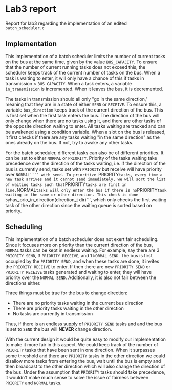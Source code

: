 # Lab3 report
Report for lab3 regarding the implementation of an edited ```batch_scheduler.c```

## Implementation
This implementation of a batch scheduler limits the number of current tasks on the bus at the same time, given by the value ```BUS_CAPACITY```. To ensure that the number of current running tasks does not exceed this, the scheduler keeps track of the current number of tasks on the bus. When a task is waiting to enter, it will only have a chance of this if tasks in transmission < ```BUS_CAPACITY```. When a task enters, a variable ```in_transmission``` is incremented. When it leaves the bus, it is decremented.

The tasks in transmission should all only "go in the same direction," meaning that they are in a state of either ```SEND``` or ```RECEIVE```. To ensure this, a variable ```bus_direction``` keeps track of the current direction of the bus. This is first set when the first task enters the bus. The direction of the bus will only change when there are no tasks using it, and there are other tasks of the opposite direction waiting to enter. All tasks waiting are tracked and can be awakened using a condition variable. When a slot on the bus is released, it first checks if there are any tasks waiting "in the same direction" as the ones already on the bus. If not, try to awake any other tasks.

For the batch scheduler, different tasks can also be of different priorities. It can be set to either ```NORMAL``` or ```PRIORITY```. Priority of the tasks waiting take precedence over the direction of the tasks waiting, i.e. if the direction of the bus is currently send, tasks set with ```PRIORITY``` but receive will have priority over ```NORMAL```` with send. To prioritize ```PRIORITY``` tasks, every time a new task arrives and it cannot send immediately, we will sort the list of waiting tasks such that ```PRIORITY``` tasks are first in line. ```NORMAL``` tasks will only enter the bus if there is no ```PRIORITY``` task waiting in the same or other direction. This check is done by ```has_prio_in_direction(direction_t dir)```, which only checks the first waiting task of the other direction since the waiting queue is sorted based on priority.

## Scheduling
This implementation of a batch scheduler does not exert fair scheduling. Since it focuses more on priority than the current direction of the bus, ```NORMAL``` tasks can be kept in endless waiting. For example, say there are 3 ```PRIORITY SEND```, 3 ```PRIORITY RECEIVE```, and 1 ```NORMAL SEND```. The bus is first occupied by the ```PRIORITY SEND```, and when these tasks are done, it invites the ```PRIORITY RECEIVE``` to enter. If then there are new ```PRIORITY SEND``` or ```PRIORITY RECEIVE``` tasks generated and waiting to enter, they will have priority over the ```NORMAL SEND```. Additionally, it is also not fair between the directions either.

Three things must be true for the bus to change direction:
- There are no priority tasks waiting in the current bus direction
- There are priority tasks waiting in the other direction
- No tasks are currently in transmission

Thus, if there is an endless supply of ```PRIORITY SEND``` tasks and and the bus is set to ```SEND``` the bus will **NEVER** change direction.


With the current design it would be quite easy to modify our implementation to make it more fair in this aspect. We could keep track of the number of ```PRIORITY``` tasks that have been sent in one direction. When it surpasses some threshold and there are ```PRIORITY``` tasks in the other direction we could disallow more tasks from entering the bus, wait until the bus is empty and then broadcast to the other direction which will also change the direction of the bus. Under the assumption that ```PRIORITY``` tasks should take precedence, it wouldn't make much sense to solve the issue of fairness between ```PRIORITY``` and ```NORMAL``` tasks.
